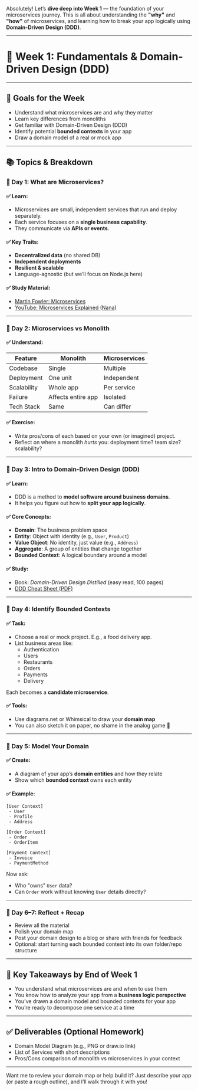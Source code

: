 Absolutely! Let’s **dive deep into Week 1** — the foundation of your microservices journey. This is all about understanding the **"why"** and **"how"** of microservices, and learning how to break your app logically using **Domain-Driven Design (DDD)**.

---

# 🧱 Week 1: Fundamentals & Domain-Driven Design (DDD)

---

## 🎯 **Goals for the Week**
- Understand what microservices are and why they matter
- Learn key differences from monoliths
- Get familiar with Domain-Driven Design (DDD)
- Identify potential **bounded contexts** in your app
- Draw a domain model of a real or mock app

---

## 📚 Topics & Breakdown

### 🔹 Day 1: What are Microservices?

#### ✅ Learn:
- Microservices are small, independent services that run and deploy separately.
- Each service focuses on a **single business capability**.
- They communicate via **APIs or events**.

#### ✅ Key Traits:
- **Decentralized data** (no shared DB)
- **Independent deployments**
- **Resilient & scalable**
- Language-agnostic (but we’ll focus on Node.js here)

#### ✅ Study Material:
- [Martin Fowler: Microservices](https://martinfowler.com/articles/microservices.html)
- [YouTube: Microservices Explained (Nana)](https://www.youtube.com/watch?v=j6ow-UemzBc)

---

### 🔹 Day 2: Microservices vs Monolith

#### ✅ Understand:
| Feature | Monolith | Microservices |
|--------|----------|----------------|
| Codebase | Single | Multiple |
| Deployment | One unit | Independent |
| Scalability | Whole app | Per service |
| Failure | Affects entire app | Isolated |
| Tech Stack | Same | Can differ |

#### ✅ Exercise:
- Write pros/cons of each based on your own (or imagined) project.
- Reflect on where a monolith *hurts* you: deployment time? team size? scalability?

---

### 🔹 Day 3: Intro to Domain-Driven Design (DDD)

#### ✅ Learn:
- DDD is a method to **model software around business domains**.
- It helps you figure out how to **split your app logically**.
  
#### ✅ Core Concepts:
- **Domain**: The business problem space
- **Entity**: Object with identity (e.g., `User`, `Product`)
- **Value Object**: No identity, just value (e.g., `Address`)
- **Aggregate**: A group of entities that change together
- **Bounded Context**: A logical boundary around a model

#### ✅ Study:
- Book: *Domain-Driven Design Distilled* (easy read, 100 pages)
- [DDD Cheat Sheet (PDF)](https://domainlanguage.com/ddd/reference/)

---

### 🔹 Day 4: Identify Bounded Contexts

#### ✅ Task:
- Choose a real or mock project. E.g., a food delivery app.
- List business areas like:
  - Authentication
  - Users
  - Restaurants
  - Orders
  - Payments
  - Delivery

Each becomes a **candidate microservice**.

#### ✅ Tools:
- Use diagrams.net or Whimsical to draw your **domain map**
- You can also sketch it on paper, no shame in the analog game 📝

---

### 🔹 Day 5: Model Your Domain

#### ✅ Create:
- A diagram of your app’s **domain entities** and how they relate
- Show which **bounded context** owns each entity

#### ✅ Example:
```text
[User Context]
 - User
 - Profile
 - Address

[Order Context]
 - Order
 - OrderItem

[Payment Context]
 - Invoice
 - PaymentMethod
```

Now ask:
- Who "owns" `User` data?
- Can `Order` work without knowing `User` details directly?

---

### 🔹 Day 6–7: Reflect + Recap

- Review all the material
- Polish your domain map
- Post your domain design to a blog or share with friends for feedback
- Optional: start turning each bounded context into its own folder/repo structure

---

## 🧠 Key Takeaways by End of Week 1
- You understand what microservices are and when to use them
- You know how to analyze your app from a **business logic perspective**
- You’ve drawn a domain model and bounded contexts for your app
- You’re ready to decompose one service at a time

---

## ✅ Deliverables (Optional Homework)
- Domain Model Diagram (e.g., PNG or draw.io link)
- List of Services with short descriptions
- Pros/Cons comparison of monolith vs microservices in your context

---

Want me to review your domain map or help build it? Just describe your app (or paste a rough outline), and I’ll walk through it with you!